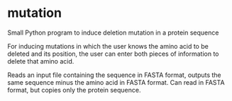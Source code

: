 # mutation
Small Python program to induce deletion mutation in a protein sequence

For inducing mutations in which the user knows the amino acid to be deleted and its position, the user can enter both pieces of information to delete that amino acid. 

Reads an input file containing the sequence in FASTA format, outputs the same sequence minus the amino acid in FASTA format. Can read in FASTA format, but copies only the protein sequence.

